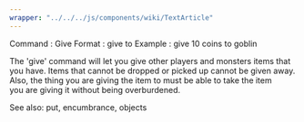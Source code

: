 ```yaml
---
wrapper: "../../../js/components/wiki/TextArticle"
---
```

Command : Give
Format  : give <item> to <thing>
Example : give 10 coins to goblin

The 'give' command will let you give other players and monsters items that
you have.  Items that cannot be dropped or picked up cannot be given away.
Also, the thing you are giving the item to must be able to take the item  
you are giving it without being overburdened.

See also: put, encumbrance, objects

